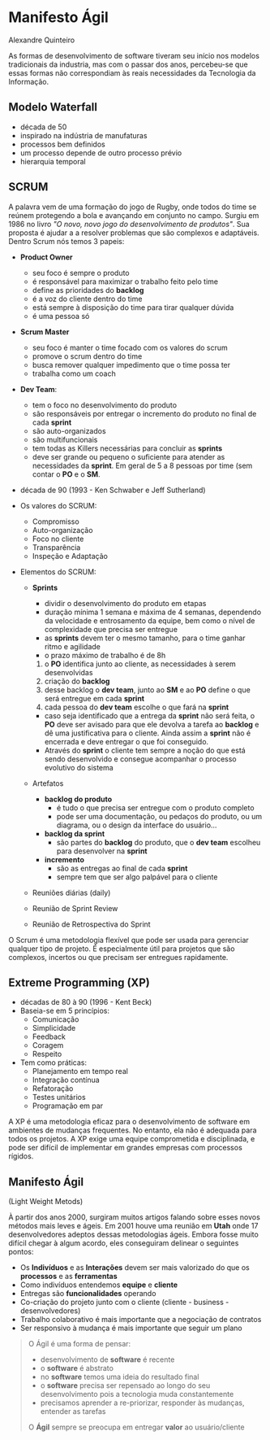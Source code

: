 
# Manifesto Ágil 
Alexandre Quinteiro

As formas de desenvolvimento de software tiveram seu início nos modelos tradicionais da industria, mas com o passar dos anos, percebeu-se que essas formas não correspondiam às reais necessidades da Tecnologia da Informação.

## Modelo Waterfall
- década de 50
- inspirado na indústria de manufaturas
- processos bem definidos
- um processo depende de outro processo prévio
- hierarquia temporal

## SCRUM
A palavra vem de uma formação do jogo de Rugby, onde todos do time se reúnem protegendo a bola e avançando em conjunto no campo.  Surgiu em 1986 no livro _"O novo, novo jogo do desenvolvimento de produtos"_.
Sua proposta é ajudar a a resolver problemas que são complexos e adaptáveis.
Dentro Scrum nós temos 3 papeis:
- **Product Owner**
	- seu foco é sempre o produto
	- é responsável para maximizar o trabalho feito pelo time
	- define as prioridades do **backlog**
	- é a voz do cliente dentro do time
	- está sempre à disposição do time para tirar qualquer dúvida
	- é uma pessoa só
- **Scrum Master**
	- seu foco é manter o time focado com os valores do scrum
	- promove o scrum dentro do time
	- busca remover qualquer impedimento que o time possa ter
	- trabalha como um coach
- **Dev Team**: 
	- tem o foco no desenvolvimento do produto
	- são responsáveis por entregar o incremento do produto no final de cada **sprint**
	- são auto-organizados
	- são multifuncionais
	- tem todas as Killers necessárias para concluir as **sprints**
	- deve ser grande ou pequeno o suficiente para atender as necessidades da **sprint**.  Em geral de 5 a 8 pessoas por time (sem contar o **PO** e o **SM**.

- década de 90 (1993 - Ken Schwaber e Jeff Sutherland)
- Os valores do SCRUM:
	- Compromisso
	- Auto-organização
	- Foco no cliente
	- Transparência
	- Inspeção e Adaptação
- Elementos do SCRUM:
	- **Sprints**
		- dividir o desenvolvimento do produto em etapas
		- duração mínima 1 semana e máxima de 4 semanas, dependendo da velocidade e entrosamento da equipe, bem como o nível de complexidade que precisa ser entregue
		- as **sprints** devem ter o mesmo tamanho, para o time ganhar ritmo e agilidade
		- o prazo máximo de trabalho é de 8h
	
		1. o **PO** identifica junto ao cliente, as necessidades à serem desenvolvidas
		2. criação do **backlog**
		3. desse backlog o **dev team**, junto ao **SM** e ao **PO** define o que será entregue em cada **sprint**
		4. cada pessoa do **dev team** escolhe o que fará na **sprint**
	
		- caso seja identificado que a entrega da **sprint** não será feita, o **PO** deve ser avisado para que ele devolva a tarefa ao **backlog** e dê uma justificativa para o cliente.  Ainda assim a **sprint** não é encerrada e deve entregar o que foi conseguido.
		- Através do **sprint** o cliente tem sempre a noção do que está sendo desenvolvido e consegue acompanhar o processo evolutivo do sistema
	
	- Artefatos
		- **backlog do produto**
			- é tudo o que precisa ser entregue com o produto completo
			- pode ser uma documentação, ou pedaços do produto, ou um diagrama, ou o design da interface do usuário...
		- **backlog da sprint**
			- são partes do **backlog** do produto, que o **dev team** escolheu para desenvolver na **sprint**
		- **incremento**
			- são as entregas ao final de cada **sprint**
			- sempre tem que ser algo palpável para o cliente
	
	- Reuniões diárias (daily)
	- Reunião de Sprint Review
	- Reunião de Retrospectiva do Sprint


O Scrum é uma metodologia flexível que pode ser usada para gerenciar qualquer tipo de projeto. É especialmente útil para projetos que são complexos, incertos ou que precisam ser entregues rapidamente.

## Extreme Programming (XP)
- décadas de 80 à 90 (1996 - Kent Beck)
- Baseia-se em 5 princípios:
	- Comunicação
	- Simplicidade
	- Feedback
	- Coragem
	- Respeito
- Tem como práticas:
	- Planejamento em tempo real
	- Integração contínua
	- Refatoração
	- Testes unitários
	- Programação em par

A XP é uma metodologia eficaz para o desenvolvimento de software em ambientes de mudanças frequentes. No entanto, ela não é adequada para todos os projetos. A XP exige uma equipe comprometida e disciplinada, e pode ser difícil de implementar em grandes empresas com processos rígidos.

## Manifesto Ágil 
(Light Weight Metods)

À partir dos anos 2000, surgiram muitos artigos falando sobre esses novos métodos mais leves e ágeis.  Em 2001 houve uma reunião em **Utah** onde 17 desenvolvedores adeptos dessas metodologias ágeis.
Embora fosse muito difícil chegar à algum acordo, eles conseguiram delinear o seguintes pontos:
- Os **Indivíduos** e as **Interações** devem ser mais valorizado do que os **processos** e as **ferramentas**
- Como indivíduos entendemos **equipe** e **cliente**
- Entregas são **funcionalidades** operando
- Co-criação do projeto junto com o cliente (cliente - business - desenvolvedores)
- Trabalho colaborativo é mais importante que a negociação de contratos
- Ser responsivo à mudança é mais importante que seguir um plano

> O Ágil é uma forma de pensar:
> - desenvolvimento de **software** é recente
> - o **software** é abstrato
> - no **software** temos uma ideia do resultado final
> - o **software** precisa ser repensado ao longo do seu desenvolvimento pois a tecnologia muda constantemente
> - precisamos aprender a re-priorizar, responder às mudanças, entender as tarefas
> 
> O **Ágil** sempre se preocupa em entregar **valor** ao usuário/cliente